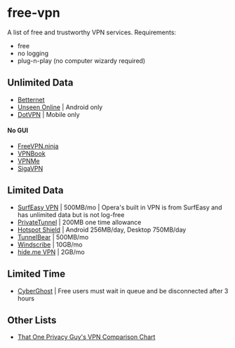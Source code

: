 # free-vpn
A list of free and trustworthy VPN services. Requirements:

- free
- no logging
- plug-n-play (no computer wizardy required)

## Unlimited Data

- [Betternet](https://www.betternet.co/)
- [Unseen Online](https://www.unseen.online/) | Android only
- [DotVPN](https://dotvpn.com/en/) | Mobile only

#### No GUI

- [FreeVPN.ninja](https://freevpn.ninja/)
- [VPNBook](https://www.vpnbook.com/)
- [VPNMe](https://www.vpnme.me/)
- [SigaVPN](https://sigavpn.com/)

## Limited Data

- [SurfEasy VPN](https://www.surfeasy.com/) | 500MB/mo | Opera's built in VPN is from SurfEasy and has unlimited data but is not log-free
- [PrivateTunnel](https://www.privatetunnel.com/) | 200MB one time allowance
- [Hotspot Shield](https://www.hotspotshield.com/) | Android 256MB/day, Desktop 750MB/day
- [TunnelBear](https://www.tunnelbear.com/) | 500MB/mo
- [Windscribe](https://windscribe.com/) | 10GB/mo
- [hide.me VPN](https://hide.me/) | 2GB/mo

## Limited Time

- [CyberGhost](https://www.cyberghostvpn.com/en_us) | Free users must wait in queue and be disconnected after 3 hours

## Other Lists

- [That One Privacy Guy's VPN Comparison Chart](https://docs.google.com/spreadsheets/d/1L72gHJ5bTq0Djljz0P-NCAaURrXwsR1MsLpVmAt3bwg)
